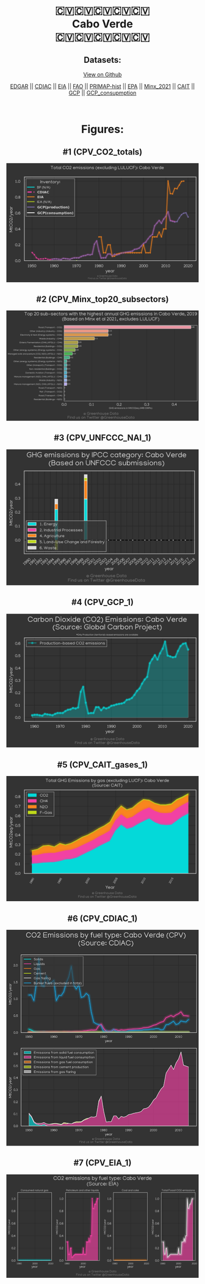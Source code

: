 
<center>
<h1 align="center">
🇨🇻🇨🇻🇨🇻🇨🇻🇨🇻
<br>
Cabo Verde
<br>
🇨🇻🇨🇻🇨🇻🇨🇻🇨🇻
</h1>
<h2>Datasets:</h2>
<p><a href="https://github.com/dquintani/GreenhouseData/tree/master/country_data/CPV_Cabo Verde/data">View on Github</a>
<br></p><p><a href="data/CPV_EDGAR.csv">EDGAR</a> || <a href="data/CPV_CDIAC.csv">CDIAC</a> || <a href="data/CPV_EIA.csv">EIA</a> || <a href="data/CPV_FAO.csv">FAO</a> || <a href="data/CPV_PRIMAP-hist.csv">PRIMAP-hist</a> || <a href="data/CPV_EPA.csv">EPA</a> || <a href="data/CPV_Minx_2021.csv">Minx_2021</a> || <a href="data/CPV_CAIT.csv">CAIT</a> || <a href="data/CPV_GCP.csv">GCP</a> || <a href="data/CPV_GCP_consupmption.csv">GCP_consupmption</a></p><p><br></p>
<h1>Figures:</h1><h2>#1 (CPV_CO2_totals)</h2>
<p><img alt="" src="figures/CPV_CO2_totals.png" /></p><h2>#2 (CPV_Minx_top20_subsectors)</h2>
<p><img alt="" src="figures/CPV_Minx_top20_subsectors.png" /></p><h2>#3 (CPV_UNFCCC_NAI_1)</h2>
<p><img alt="" src="figures/CPV_UNFCCC_NAI_1.png" /></p><h2>#4 (CPV_GCP_1)</h2>
<p><img alt="" src="figures/CPV_GCP_1.png" /></p><h2>#5 (CPV_CAIT_gases_1)</h2>
<p><img alt="" src="figures/CPV_CAIT_gases_1.png" /></p><h2>#6 (CPV_CDIAC_1)</h2>
<p><img alt="" src="figures/CPV_CDIAC_1.png" /></p><h2>#7 (CPV_EIA_1)</h2>
<p><img alt="" src="figures/CPV_EIA_1.png" /></p>